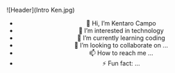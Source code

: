 ![Header](Intro Ken.jpg)
<br>
<div align="center">

- 👋 Hi, I’m Kentaro Campo
- 👀 I’m interested in technology 
- 🌱 I’m currently learning coding
- 💞 I’m looking to collaborate on ...
- 📫 How to reach me ...
- ⚡ Fun fact: ...

<!--
**KenCampo98/KenCampo98** is a ✨ _special_ ✨ repository because its `README.md` (this file) appears on your GitHub profile.

Here are some ideas to get you started:

- 🔭 I’m currently working on ...
- 🌱 I’m currently learning ...
- 👯 I’m looking to collaborate on ...
- 🤔 I’m looking for help with ...
- 💬 Ask me about ...
- 📫 How to reach me: ...
- 😄 Pronouns: ...
- ⚡ Fun fact: ...
-->
